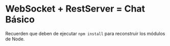 # WebSocket + RestServer = Chat Básico

Recuerden que deben de ejecutar ``` npm install ``` para reconstruir los módulos de Node.